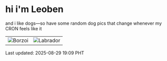 # hi i'm Leoben

and i like dogs—so have some random dog pics that change whenever my CRON feels like it

|  |  |
|--------|----------|
| ![Borzoi](https://random-dog-vercel.vercel.app/api/random-borzoi?v=1756465798) | ![Labrador](https://random-dog-vercel.vercel.app/api/random-labrador?v=1756465798) |

Last updated: 2025-08-29 19:09 PHT
